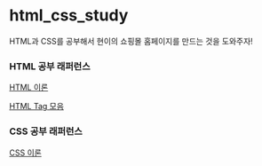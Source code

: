 # html_css_study

HTML과 CSS를 공부해서 현이의 쇼핑몰 홈페이지를 만드는 것을 도와주자!

### HTML 공부 래퍼런스

[HTML 이론](http://tcpschool.com/html/intro)

[HTML Tag 모음](http://tcpschool.com/html-tags/intro)

### CSS 공부 래퍼런스

[CSS 이론](http://tcpschool.com/css/intro)
